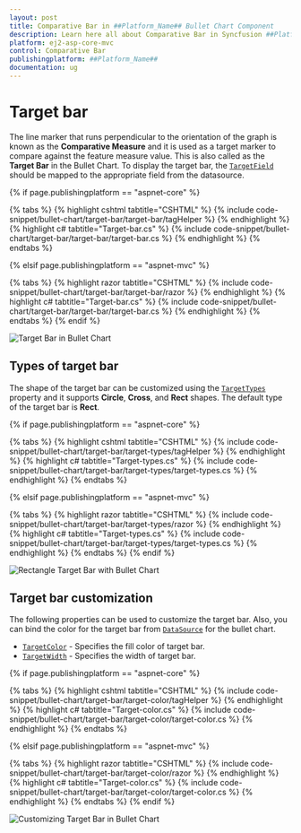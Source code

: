 ```yaml
---
layout: post
title: Comparative Bar in ##Platform_Name## Bullet Chart Component
description: Learn here all about Comparative Bar in Syncfusion ##Platform_Name## Bullet Chart component of Syncfusion Essential JS 2 and more.
platform: ej2-asp-core-mvc
control: Comparative Bar
publishingplatform: ##Platform_Name##
documentation: ug
---
```



# Target bar

The line marker that runs perpendicular to the orientation of the graph is known as the **Comparative Measure** and it is used as a target marker to compare against the feature measure value. This is also called as the **Target Bar** in the Bullet Chart. To display the target bar, the [`TargetField`](https://help.syncfusion.com/cr/aspnetcore-js2/syncfusion.ej2.charts.bulletchart.html#Syncfusion_EJ2_Charts_BulletChart_TargetField) should be mapped to the appropriate field from the datasource.

{% if page.publishingplatform == "aspnet-core" %}

{% tabs %}
{% highlight cshtml tabtitle="CSHTML" %}
{% include code-snippet/bullet-chart/target-bar/target-bar/tagHelper %}
{% endhighlight %}
{% highlight c# tabtitle="Target-bar.cs" %}
{% include code-snippet/bullet-chart/target-bar/target-bar/target-bar.cs %}
{% endhighlight %}
{% endtabs %}

{% elsif page.publishingplatform == "aspnet-mvc" %}

{% tabs %}
{% highlight razor tabtitle="CSHTML" %}
{% include code-snippet/bullet-chart/target-bar/target-bar/razor %}
{% endhighlight %}
{% highlight c# tabtitle="Target-bar.cs" %}
{% include code-snippet/bullet-chart/target-bar/target-bar/target-bar.cs %}
{% endhighlight %}
{% endtabs %}
{% endif %}



![Target Bar in Bullet Chart](images/blazor-bullet-chart-target-bar.png)

## Types of target bar

The shape of the target bar can be customized using the [`TargetTypes`](https://help.syncfusion.com/cr/aspnetcore-js2/syncfusion.ej2.charts.bulletchart.html#Syncfusion_EJ2_Charts_BulletChart_TargetTypes) property and it supports **Circle**, **Cross**, and **Rect** shapes. The default type of the target bar is **Rect**.

{% if page.publishingplatform == "aspnet-core" %}

{% tabs %}
{% highlight cshtml tabtitle="CSHTML" %}
{% include code-snippet/bullet-chart/target-bar/target-types/tagHelper %}
{% endhighlight %}
{% highlight c# tabtitle="Target-types.cs" %}
{% include code-snippet/bullet-chart/target-bar/target-types/target-types.cs %}
{% endhighlight %}
{% endtabs %}

{% elsif page.publishingplatform == "aspnet-mvc" %}

{% tabs %}
{% highlight razor tabtitle="CSHTML" %}
{% include code-snippet/bullet-chart/target-bar/target-types/razor %}
{% endhighlight %}
{% highlight c# tabtitle="Target-types.cs" %}
{% include code-snippet/bullet-chart/target-bar/target-types/target-types.cs %}
{% endhighlight %}
{% endtabs %}
{% endif %}

![Rectangle Target Bar with Bullet Chart](images/blazor-bullet-chart-rectangle-target-bar.png)

## Target bar customization

The following properties can be used to customize the target bar. Also, you can bind the color for the target bar from [`DataSource`](https://help.syncfusion.com/cr/aspnetcore-js2/syncfusion.ej2.charts.bulletchart.html#Syncfusion_EJ2_Charts_BulletChart_DataSource) for the bullet chart.

* [`TargetColor`](https://help.syncfusion.com/cr/aspnetcore-js2/syncfusion.ej2.charts.bulletchart.html#Syncfusion_EJ2_Charts_BulletChart_TargetColor) - Specifies the fill color of target bar.
* [`TargetWidth`](https://help.syncfusion.com/cr/aspnetcore-js2/syncfusion.ej2.charts.bulletchart.html#Syncfusion_EJ2_Charts_BulletChart_TargetWidth) - Specifies the width of target bar.

{% if page.publishingplatform == "aspnet-core" %}

{% tabs %}
{% highlight cshtml tabtitle="CSHTML" %}
{% include code-snippet/bullet-chart/target-bar/target-color/tagHelper %}
{% endhighlight %}
{% highlight c# tabtitle="Target-color.cs" %}
{% include code-snippet/bullet-chart/target-bar/target-color/target-color.cs %}
{% endhighlight %}
{% endtabs %}

{% elsif page.publishingplatform == "aspnet-mvc" %}

{% tabs %}
{% highlight razor tabtitle="CSHTML" %}
{% include code-snippet/bullet-chart/target-bar/target-color/razor %}
{% endhighlight %}
{% highlight c# tabtitle="Target-color.cs" %}
{% include code-snippet/bullet-chart/target-bar/target-color/target-color.cs %}
{% endhighlight %}
{% endtabs %}
{% endif %}



![Customizing Target Bar in Bullet Chart](images/blazor-bullet-chart-target-bar-customization.png)